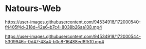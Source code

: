# Natours-Web



https://user-images.githubusercontent.com/94534918/172000540-f4405f4d-318d-42e6-b7c4-8038b26aa108.mp4



https://user-images.githubusercontent.com/94534918/172000544-5309946c-0d47-48a4-b0c8-16488ed8f510.mp4

